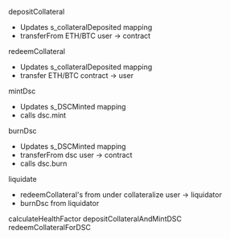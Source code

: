 
depositCollateral
 - Updates s_collateralDeposited mapping
 - transferFrom ETH/BTC user -> contract

redeemCollateral
- Updates s_collateralDeposited mapping
- transfer ETH/BTC contract -> user

mintDsc
 - Updates s_DSCMinted mapping
 - calls dsc.mint

burnDsc
 - Updates s_DSCMinted mapping
 - transferFrom dsc user -> contract
 - calls dsc.burn

liquidate
- redeemCollateral's from under collateralize user -> liquidator
- burnDsc from liquidator 


calculateHealthFactor
depositCollateralAndMintDSC
redeemCollateralForDSC